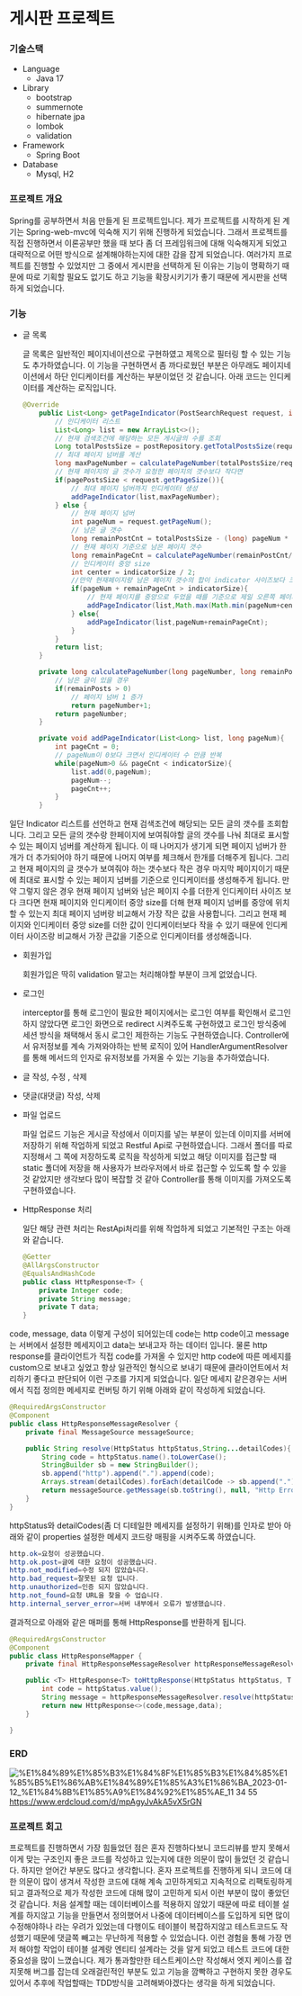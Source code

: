 # 게시판 프로젝트

### 기술스택

- Language
    - Java 17
- Library
    - bootstrap
    - summernote
    - hibernate jpa
    - lombok
    - validation
- Framework
    - Spring Boot
- Database
    - Mysql, H2

### 프로젝트 개요

Spring를 공부하면서 처음 만들게 된 프로젝트입니다. 제가 프로젝트를 시작하게 된 계기는 Spring-web-mvc에 익숙해 지기 위해 진행하게 되었습니다. 그래서 프로젝트를 직접 진행하면서 이론공부만 했을 때 보다 좀 더 프레임워크에 대해 익숙해지게 되었고 대략적으로 어떤 방식으로 설계해야하는지에 대한 감을 잡게 되었습니다. 여러가지 프로젝트를 진행할 수 있었지만 그 중에서 게시판을 선택하게 된 이유는 기능이 명확하기 때문에 따로 기획할 필요도 없기도 하고 기능을 확장시키기가 좋기 때문에 게시판을 선택하게 되었습니다.  

### 기능

- 글 목록
    
    글 목록은 일반적인 페이지네이션으로 구현하였고 제목으로 필터링 할 수 있는 기능도 추가하였습니다. 이 기능을 구현하면서 좀 까다로웠던 부분은 아무래도 페이지네이션에서 하단 인디케이터를 계산하는 부분이었던 것 같습니다. 아래 코드는 인디케이터를 계산하는 로직입니다.
    
    ```java
    @Override
        public List<Long> getPageIndicator(PostSearchRequest request, int pagePostsSize){
            // 인디케이터 리스트
            List<Long> list = new ArrayList<>();
            // 현재 검색조건에 해당하는 모든 게시글의 수를 조회
            Long totalPostsSize = postRepository.getTotalPostsSize(request);
            // 최대 페이지 넘버를 계산
            long maxPageNumber = calculatePageNumber(totalPostsSize/request.getPageSize(),totalPostsSize%request.getPageSize());
            // 현재 페이지의 글 갯수가 요청한 페이지의 갯수보다 작다면
            if(pagePostsSize < request.getPageSize()){
                // 최대 페이지 넘버까지 인디케이터 생성
                addPageIndicator(list,maxPageNumber);
            } else {
                // 현재 페이지 넘버
                int pageNum = request.getPageNum();
                // 남은 글 갯수
                long remainPostCnt = totalPostsSize - (long) pageNum * request.getPageSize();
                // 현재 페이지 기준으로 남은 페이지 갯수
                long remainPageCnt = calculatePageNumber(remainPostCnt/request.getPageSize(),remainPostCnt%request.getPageSize());
                // 인디케이터 중앙 size
                int center = indicatorSize / 2;
                //만약 현재페이지랑 남은 페이지 갯수의 합이 indicator 사이즈보다 크다면
                if(pageNum + remainPageCnt > indicatorSize){
                    // 현재 페이지를 중앙으로 두었을 때를 기준으로 제일 오른쪽 페이지 넘버랑 최대 페이지넘버랑 비교해서 가장 작은 값으로 비교  
                    addPageIndicator(list,Math.max(Math.min(pageNum+center,maxPageNumber),indicatorSize));
                } else{
                    addPageIndicator(list,pageNum+remainPageCnt);
                }
            }
            return list;
        }
    
        private long calculatePageNumber(long pageNumber, long remainPosts){
            // 남은 글이 있을 경우
            if(remainPosts > 0)
                // 페이지 넘버 1 증가
                return pageNumber+1;
            return pageNumber;
        }
    
        private void addPageIndicator(List<Long> list, long pageNum){
            int pageCnt = 0;
            // pageNum이 0보다 크면서 인디케이터 수 만큼 반복
            while(pageNum>0 && pageCnt < indicatorSize){
                list.add(0,pageNum);
                pageNum--;
                pageCnt++;
            }
        }
    ```
    

일단 Indicator 리스트를 선언하고 현재 검색조건에 해당되는 모든 글의 갯수를 조회합니다. 그리고 모든 글의 갯수랑 한페이지에 보여줘야할 글의 갯수를 나눠 최대로 표시할 수 있는 페이지 넘버를 계산하게 됩니다. 이 때 나머지가 생기게 되면 페이지 넘버가 한개가 더 추가되어야 하기 때문에 나머지 여부를 체크해서 한개를 더해주게 됩니다. 그리고 현재 페이지의 글 갯수가 보여줘야 하는 갯수보다 작은 경우 마지막 페이지이기 때문에 최대로 표시할 수 있는 페이지 넘버를 기준으로 인디케이터를 생성해주게 됩니다. 만약 그렇지 않은 경우 현재 페이지 넘버와 남은 페이지 수를 더한게 인디케이터 사이즈 보다 크다면 현재 페이지와 인디케이터 중앙 size를 더해 현재 페이지 넘버를 중앙에 위치할 수 있는지 최대 페이지 넘버랑 비교해서 가장 작은 값을 사용합니다. 그리고 현재 페이지와 인디케이터 중앙 size를 더한 값이 인디케이터보다 작을 수 있기 때문에 인디케이터 사이즈랑 비교해서 가장 큰값을 기준으로 인디케이터를 생성해줍니다.

- 회원가입
    
    회원가입은 딱히 validation 말고는 처리해야할 부분이 크게 없었습니다.
    
- 로그인
    
    interceptor를 통해 로그인이 필요한 페이지에서는 로그인 여부를 확인해서 로그인 하지 않았다면 로그인 화면으로 redirect 시켜주도록 구현하였고 로그인 방식중에 세션 방식을 채택해서 동시 로그인 제한하는 기능도 구현하였습니다. Controller에서 유저정보를 계속 가져와야하는 반복 로직이 있어 HandlerArgumentResolver를 통해 메서드의 인자로 유저정보를 가져올 수 있는 기능을 추가하였습니다.
    
- 글 작성, 수정 , 삭제
- 댓글(대댓글) 작성, 삭제
- 파일 업로드
    
    파일 업로드 기능은 게시글 작성에서 이미지를 넣는 부분이 있는데 이미지를 서버에 저장하기 위해 작업하게 되었고 Restful Api로 구현하였습니다. 그래서 폴더를 따로 지정해서 그 쪽에 저장하도록 로직을 작성하게 되었고 해당 이미지를 접근할 때 static 폴더에 저장을 해 사용자가 브라우저에서 바로 접근할 수 있도록 할 수 있을 것 같았지만 생각보다 많이 복잡할 것 같아 Controller를 통해 이미지를 가져오도록 구현하였습니다.
    
- HttpResponse 처리
    
    일단 해당 관련 처리는 RestApi처리를 위해 작업하게 되었고 기본적인 구조는 아래와 같습니다.
    
    ```java
    @Getter
    @AllArgsConstructor
    @EqualsAndHashCode
    public class HttpResponse<T> {
        private Integer code;
        private String message;
        private T data;
    }
    ```
    

code, message, data 이렇게 구성이 되어있는데 code는 http code이고 message는 서버에서 설정한 메세지이고 data는 보내고자 하는 데이터 입니다. 물론 http response를 클라이언트가 직접 code를 가져올 수 있지만 http code에 따른 메세지를 custom으로 보내고 싶었고 항상 일관적인 형식으로 보내기 때문에 클라이언트에서 처리하기 좋다고 판단되어 이런 구조를 가지게 되었습니다. 일단 메세지 같은경우는 서버에서 직접 정의한 메세지로 컨버팅 하기 위해 아래와 같이 작성하게 되었습니다.

```java
@RequiredArgsConstructor
@Component
public class HttpResponseMessageResolver {
    private final MessageSource messageSource;

    public String resolve(HttpStatus httpStatus,String...detailCodes){
        String code = httpStatus.name().toLowerCase();
        StringBuilder sb = new StringBuilder();
        sb.append("http").append(".").append(code);
        Arrays.stream(detailCodes).forEach(detailCode -> sb.append(".").append(detailCode));
        return messageSource.getMessage(sb.toString(), null, "Http Error", Locale.getDefault());
    }
}
```

httpStatus와 detailCodes(좀 더 디테일한 메세지를 설정하기 위해)를 인자로 받아 아래와 같이 properties 설정한 메세지 코드랑 매핑을 시켜주도록 하였습니다.

```java
http.ok=요청이 성공했습니다.
http.ok.post=글에 대한 요청이 성공했습니다.
http.not_modified=수정 되지 않았습니다.
http.bad_request=잘못된 요청 입니다.
http.unauthorized=인증 되지 않았습니다.
http.not_found=요청 URL을 찾을 수 업습니다.
http.internal_server_error=서버 내부에서 오류가 발생했습니다.
```

결과적으로 아래와 같은 매퍼를 통해 HttpResponse를 반환하게 됩니다.

```java
@RequiredArgsConstructor
@Component
public class HttpResponseMapper {
    private final HttpResponseMessageResolver httpResponseMessageResolver;

    public <T> HttpResponse<T> toHttpResponse(HttpStatus httpStatus, T data){
        int code = httpStatus.value();
        String message = httpResponseMessageResolver.resolve(httpStatus);
        return new HttpResponse<>(code,message,data);
    }

}
```

### ERD
![%E1%84%89%E1%85%B3%E1%84%8F%E1%85%B3%E1%84%85%E1%85%B5%E1%86%AB%E1%84%89%E1%85%A3%E1%86%BA_2023-01-12_%E1%84%8B%E1%85%A9%E1%84%92%E1%85%AE_11 34 55](https://user-images.githubusercontent.com/45057493/212216727-c5caf9ca-37e4-492f-ab1d-1dc0e8a2d1b8.png)
https://www.erdcloud.com/d/mpAgyJvAkA5vX5rGN

### 프로젝트 회고

프로젝트를 진행하면서 가장 힘들었던 점은 혼자 진행하다보니 코드리뷰를 받지 못해서 이게 맞는 구조인지 좋은 코드를 작성하고 있는지에 대한 의문이 많이 들었던 것 같습니다. 하지만 얻어간 부분도 많다고 생각합니다. 혼자 프로젝트를 진행하게 되니 코드에 대한 의문이 많이 생겨서 작성한 코드에 대해 계속 고민하게되고 지속적으로 리팩토링하게되고 결과적으로 제가 작성한 코드에 대해 많이 고민하게 되서 이런 부분이 많이 좋았던 것 같습니다. 처음 설계할 때는 데이터베이스를 적용하지 않았기 때문에 따로 테이블 설계를 하지않고 기능을 만들면서 정의했어서 나중에 데이터베이스를 도입하게 되면 많이 수정해야하나 라는 우려가 있었는데 다행이도 테이블이 복잡하지않고 테스트코드도 작성했기 때문에 댓글쪽 빼고는 무난하게 적용할 수 있었습니다. 이런 경험을 통해 가장 먼저 해야할 작업이 테이블 설계랑 엔티티 설계라는 것을 알게 되었고 테스트 코드에 대한 중요성을 많이 느꼈습니다. 제가 통과할만한 테스트케이스만 작성해서 엣지 케이스를 잡지못해 버그를 잡는데 오래걸린적인 부분도 있고 기능을 깜빡하고 구현하지 못한 경우도 있어서 추후에 작업할때는 TDD방식을 고려해봐야겠다는 생각을 하게 되었습니다. 
